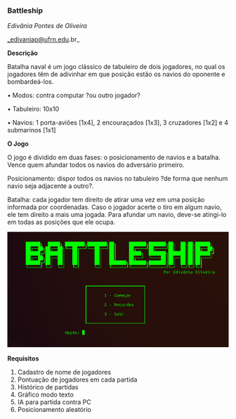 ###							**Battleship**

_Edivânia Pontes de Oliveira_

_edivaniap@ufrn.edu.br_


**Descrição**


Batalha naval é um jogo clássico de tabuleiro de dois jogadores, no qual os jogadores têm de adivinhar em que posição estão os navios do oponente e bombardeá-los.

• Modos: contra computar ?ou outro jogador?

• Tabuleiro: 10x10

• Navios: 1 porta-aviões [1x4], 2 encouraçados [1x3], 3 cruzadores [1x2] e 4 submarinos [1x1]

 
**O Jogo**


O jogo é dividido em duas fases: o posicionamento de navios e a batalha. Vence quem afundar todos os navios do adversário primeiro.

Posicionamento: dispor todos os navios no tabuleiro ?de forma que nenhum navio seja adjacente a outro?.

Batalha: cada jogador tem direito de atirar uma vez em uma posição informada por coordenadas. Caso o jogador acerte o tiro em algum navio, ele tem direito a mais uma jogada. Para afundar um navio, deve-se atingi-lo em todas as posições que ele ocupa.

![Battleship](image.png)

**Requisitos**


1. Cadastro de nome de jogadores
2. Pontuação de jogadores em cada partida
3. Histórico de partidas
4. Gráfico modo texto
5. IA para partida contra PC
6. Posicionamento aleatório
